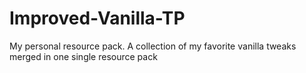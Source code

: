 # Improved-Vanilla-TP
My personal resource pack. A collection of my favorite vanilla tweaks merged in one single resource pack
